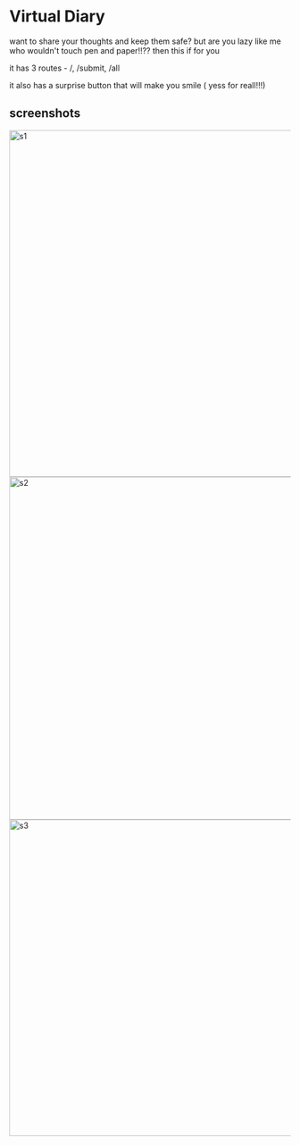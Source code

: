 # Virtual Diary
want to share your thoughts and keep them safe? but are you lazy like me who wouldn't touch pen and paper!!?? then this if for you

it has 3 routes - /, /submit, /all

it also has a surprise button that will make you smile ( yess for reall!!!)

## screenshots
<img width="1275" height="621" alt="s1" src="https://github.com/user-attachments/assets/20b86133-727e-40b0-9b32-498a998e2ed3" />
<img width="1271" height="614" alt="s2" src="https://github.com/user-attachments/assets/37a4e61c-27c0-468c-b2f3-a57981ec1a53" />
<img width="1311" height="567" alt="s3" src="https://github.com/user-attachments/assets/fe855f23-2c13-46cd-bc5d-c1c65d45a3f5" />
